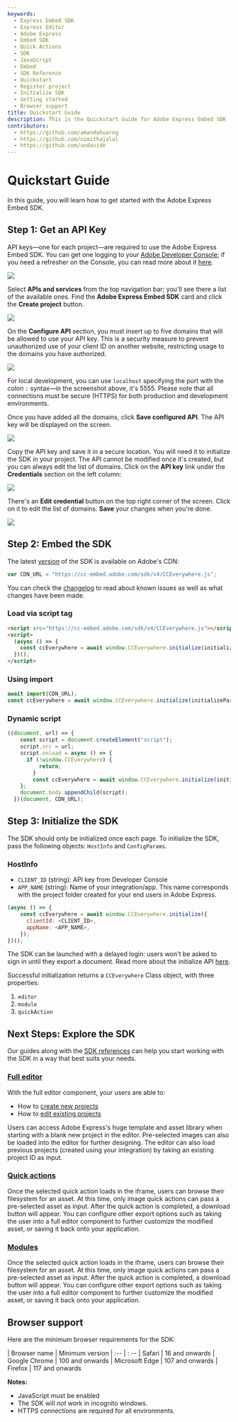 ```yaml
---
keywords:
  - Express Embed SDK
  - Express Editor
  - Adobe Express
  - Embed SDK
  - Quick Actions
  - SDK
  - JavaScript
  - Embed
  - SDK Reference
  - Quickstart
  - Register project
  - Initialize SDK
  - Getting started
  - Browser support
title: Quickstart Guide
description: This is the Quickstart Guide for Adobe Express Embed SDK
contributors:
  - https://github.com/amandahuarng
  - https://github.com/nimithajalal
  - https://github.com/undavide
---
```

# Quickstart Guide

In this guide, you will learn how to get started with the Adobe Express Embed SDK.

## Step 1: Get an API Key

API keys—one for each project—are required to use the Adobe Express Embed SDK. You can get one logging to your [Adobe Developer Console](https://developer.adobe.com/console); if you need a refresher on the Console, you can read more about it [here](https://developer.adobe.com/developer-console/docs/guides/getting-started/).

![](../images/quickstart_console.png)

Select **APIs and services** from the top navigation bar; you'll see there a list of the available ones. Find the **Adobe Express Embed SDK** card and click the **Create project** button.

![](../images/quickstart_apis-and-services.png)

On the **Configure API** section, you must insert up to five domains that will be allowed to use your API key. This is a security measure to prevent unauthorized use of your client ID on another website, restricting usage to the domains you have authorized.

![](../images/quickstart_configure-domain.png)

For local development, you can use `localhost` specifying the port with the colon `:` syntax—in the screenshot above, it's 5555. Please note that all connections must be secure (HTTPS) for both production and development environments.

Once you have added all the domains, click **Save configured API**. The API key will be displayed on the screen.

![](../images/quickstart_complete.png)

Copy the API key and save it in a secure location. You will need it to initialize the SDK in your project. The API cannot be modified once it's created, but you can always edit the list of domains. Click on the **API key** link under the **Credentials** section on the left column:

![](../images/quickstart_api.png)

There's an **Edit credential** button on the top right corner of the screen. Click on it to edit the list of domains. **Save** your changes when you're done.

![](../images/quickstart_edit-credentials.png)

## Step 2: Embed the SDK

The latest [version](https://cc-embed.adobe.com/sdk/v4/version.json) of the SDK is available on Adobe's CDN:

```js
var CDN_URL = "https://cc-embed.adobe.com/sdk/v4/CCEverywhere.js";
```

You can check the [changelog](/src/pages/guides/changelog/index.md) to read about known issues as well as what changes have been made.

### Load via script tag

```html
<script src="https://cc-embed.adobe.com/sdk/v4/CCEverywhere.js"></script>
<script>
  (async () => {
    const ccEverywhere = await window.CCEverywhere.initialize(initializeParams, configParams);
  })();
</script>
```

### Using import

```js
await import(CDN_URL);
const ccEverywhere = await window.CCEverywhere.initialize(initializeParams, configParams);
```

### Dynamic script

```js
((document, url) => {
    const script = document.createElement("script");
    script.src = url;
    script.onload = async () => {
      if (!window.CCEverywhere) {
          return;
        }
        const ccEverywhere = await window.CCEverywhere.initialize(initializeParams, configParams);
    };
    document.body.appendChild(script);
  })(document, CDN_URL);
```

## Step 3: Initialize the SDK

The SDK should only be initialized once each page. To initialize the SDK, pass the following objects: `HostInfo` and `ConfigParams`.

### HostInfo

* `CLIENT_ID` (string): API key from Developer Console
* `APP_NAME` (string): Name of your integration/app. This name corresponds with the project folder created for your end users in Adobe Express.

```js
(async () => {
    const ccEverywhere = await window.CCEverywhere.initialize({
      clientId: <CLIENT_ID>,
      appName: <APP_NAME>,
    });
})();
```

The SDK can be launched with a delayed login: users won't be asked to sign in until they export a document. Read more about the initialize API [here](../../reference/initialize/index.md).

Successful initialization returns a `CCEverywhere` Class object, with three properties:

1. `editor`
2. `module`
3. `quickAction`

## Next Steps: Explore the SDK

Our guides along with the [SDK references](../../reference/index.md) can help you start working with the SDK in a way that best suits your needs.

### [Full editor](../guides/full_editor/index.md)

With the full editor component, your users are able to:

* How to [create new projects](../guides/full_editor/create_project/)
* How to [edit existing projects](../guides/full_editor/edit_project/)

Users can access Adobe Express's huge template and asset library when starting with a blank new project in the editor. Pre-selected images can also be loaded into the editor for further designing. The editor can also load previous projects (created using your integration) by taking an existing project ID as input.

### [Quick actions](../guides/quick_actions/index.md)

Once the selected quick action loads in the iframe, users can browse their filesystem for an asset. At this time, only image quick actions can pass a pre-selected asset as input. After the quick action is completed, a download button will appear. You can configure other export options such as taking the user into a full editor component to further customize the modified asset, or saving it back onto your application.

### [Modules](../guides/modules/index.md)

Once the selected quick action loads in the iframe, users can browse their filesystem for an asset. At this time, only image quick actions can pass a pre-selected asset as input. After the quick action is completed, a download button will appear. You can configure other export options such as taking the user into a full editor component to further customize the modified asset, or saving it back onto your application.

## Browser support

Here are the minimum browser requirements for the SDK:

| Browser name | Minimum version
| :-- | : --
| Safari  | 16 and onwards
| Google Chrome | 100 and onwards
| Microsoft Edge | 107 and onwards
| Firefox | 117 and onwards

**Notes:**

* JavaScript must be enabled
* The SDK will *not* work in incognito windows.
* HTTPS connections are required for all environments.
